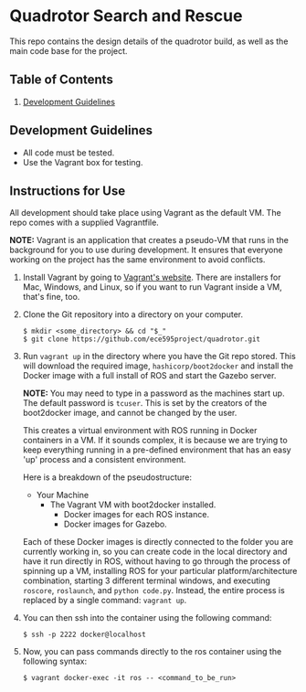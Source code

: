 # Quadrotor Search and Rescue
This repo contains the design details of the quadrotor build, as well as the main code base for the project.

## Table of Contents
1. [Development Guidelines](#development-guidelines)

## Development Guidelines
- All code must be tested.
- Use the Vagrant box for testing.

## Instructions for Use

All development should take place using Vagrant as the default VM. The repo comes with a supplied Vagrantfile.

__NOTE:__ Vagrant is an application that creates a pseudo-VM that runs in the background for you to use during development. It ensures that everyone working on the project has the same environment to avoid conflicts.

1. Install Vagrant by going to [Vagrant's website](https://www.vagrantup.com). There are installers for Mac, Windows, and Linux, so if you want to run Vagrant inside a VM, that's fine, too.

2. Clone the Git repository into a directory on your computer.

    ```Shell
    $ mkdir <some_directory> && cd "$_"
    $ git clone https://github.com/ece595project/quadrotor.git
    ```

3. Run `vagrant up` in the directory where you have the Git repo stored. This will download the required image, `hashicorp/boot2docker` and install the Docker image with a full install of ROS and start the Gazebo server.

    __NOTE:__ You may need to type in a password as the machines start up. The default password is `tcuser`. This is set by the creators of the boot2docker image, and cannot be changed by the user.

    This creates a virtual environment with ROS running in Docker containers in a VM. If it sounds complex, it is because we are trying to keep everything running in a pre-defined environment that has an easy 'up' process and a consistent environment.

    Here is a breakdown of the pseudostructure:

    - Your Machine
        - The Vagrant VM with boot2docker installed.
            - Docker images for each ROS instance.
            - Docker images for Gazebo.

    Each of these Docker images is directly connected to the folder you are currently working in, so you can create code in the local directory and have it run directly in ROS, without having to go through the process of spinning up a VM, installing ROS for your particular platform/architecture combination, starting 3 different terminal windows, and executing `roscore`, `roslaunch`, and `python code.py`. Instead, the entire process is replaced by a single command: `vagrant up`.

4. You can then ssh into the container using the following command:

    ```Shell
    $ ssh -p 2222 docker@localhost
    ```

5. Now, you can pass commands directly to the ros container using the following syntax:

    ```Shell
    $ vagrant docker-exec -it ros -- <command_to_be_run>
    ```
